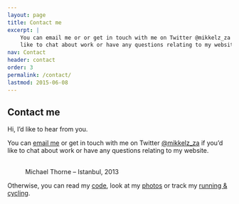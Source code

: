 ```yaml
---
layout: page
title: Contact me
excerpt: |
    You can email me or or get in touch with me on Twitter @mikkelz_za if you’d
    like to chat about work or have any questions relating to my website.
nav: Contact
header: contact
order: 3
permalink: /contact/
lastmod: 2015-06-08
---
```


## Contact me

Hi, I’d like to hear from you.

You can [email me](mailto:&#099;&#111;&#110;&#116;&#097;&#099;&#116;&#064;&#117;&#115;&#101;&#114;&#120;&#046;&#099;&#111;&#046;&#122;&#097;) or get in touch with me on Twitter [@mikkelz_za](https://twitter.com/mikkelz_za)
if you’d like to chat about work or have any questions relating to my website.

<figure>
    <a href="https://www.flickr.com/photos/mikkelz/sets/72157649224195065">
        <img srcset="/assets/images/general/michael-thorne-turkey-istanbul-2013-820x461.jpg 820w,
                     /assets/images/general/michael-thorne-turkey-istanbul-2013-410x231.jpg 410w"
            sizes="100vw"
            src="/assets/images/general/michael-thorne-turkey-istanbul-2013-820x461.jpg"
            alt="">
    </a>
    <figcaption>Michael Thorne – Istanbul, 2013</figcaption>
</figure>

Otherwise, you can read my [code](https://github.com/michaelthorne), look at my [photos](https://instagram.com/mikkelz_za)
or track my [running & cycling](https://www.strava.com/athletes/1328198).
